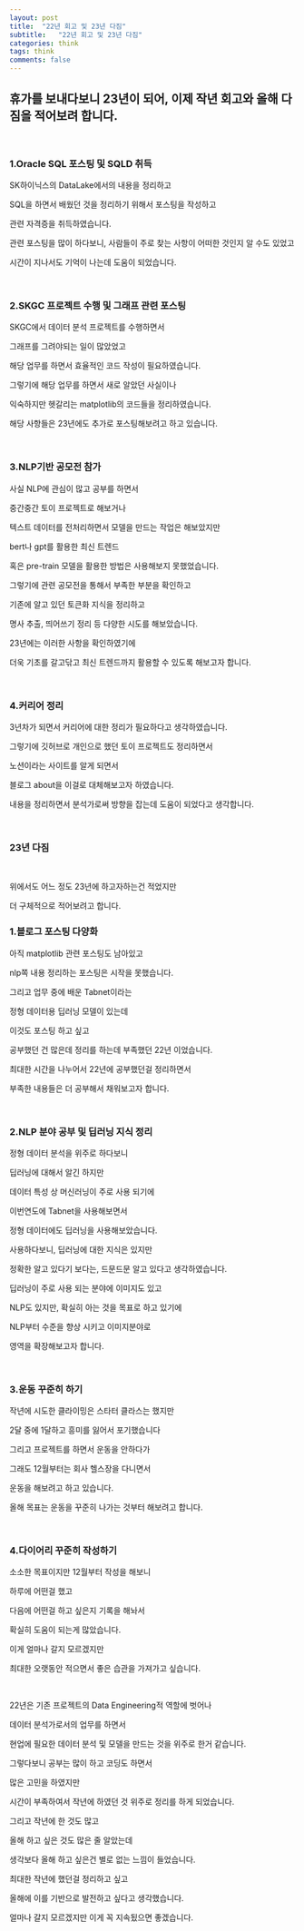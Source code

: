 ```yaml
---
layout: post
title:  "22년 회고 및 23년 다짐"
subtitle:   "22년 회고 및 23년 다짐"
categories: think
tags: think
comments: false
---
```


## 휴가를 보내다보니 23년이 되어, 이제 작년 회고와 올해 다짐을 적어보려 합니다.

<br/>

### 1.Oracle SQL 포스팅 및 SQLD 취득

SK하이닉스의 DataLake에서의 내용을 정리하고

SQL을 하면서 배웠던 것을 정리하기 위해서 포스팅을 작성하고

관련 자격증을 취득하였습니다.

관련 포스팅을 많이 하다보니, 사람들이 주로 찾는 사항이 어떠한 것인지 알 수도 있었고

시간이 지나서도 기억이 나는데 도움이 되었습니다.

<br/>

### 2.SKGC 프로젝트 수행 및 그래프 관련 포스팅

SKGC에서 데이터 분석 프로젝트를 수행하면서

그래프를 그려야되는 일이 많았었고

해당 업무를 하면서 효율적인 코드 작성이 필요하였습니다.

그렇기에 해당 업무를 하면서 새로 알았던 사실이나 

익숙하지만 헷갈리는 matplotlib의 코드들을 정리하였습니다.

해당 사항들은 23년에도 추가로 포스팅해보려고 하고 있습니다.

<br/>

### 3.NLP기반 공모전 참가

사실 NLP에 관심이 많고 공부를 하면서

중간중간 토이 프로젝트로 해보거나

텍스트 데이터를 전처리하면서 모델을 만드는 작업은 해보았지만

bert나 gpt를 활용한 최신 트렌드

혹은 pre-train 모델을 활용한 방법은 사용해보지 못했었습니다.

그렇기에 관련 공모전을 통해서 부족한 부분을 확인하고

기존에 알고 있던 토큰화 지식을 정리하고

명사 추출, 띄어쓰기 정리 등 다양한 시도를 해보았습니다.

23년에는 이러한 사항을 확인하였기에

더욱 기초를 갈고닦고 최신 트렌드까지 활용할 수 있도록 해보고자 합니다.

<br/>

### 4.커리어 정리

3년차가 되면서 커리어에 대한 정리가 필요하다고 생각하였습니다.

그렇기에 깃허브로 개인으로 했던 토이 프로젝트도 정리하면서

노션이라는 사이트를 알게 되면서

블로그 about을 이걸로 대체해보고자 하였습니다.

내용을 정리하면서 분석가로써 방향을 잡는데 도움이 되었다고 생각합니다.

<br/>

### 23년 다짐

<br/>

위에서도 어느 정도 23년에 하고자하는건 적었지만

더 구체적으로 적어보려고 합니다.

### 1.블로그 포스팅 다양화

아직 matplotlib 관련 포스팅도 남아있고

nlp쪽 내용 정리하는 포스팅은 시작을 못했습니다.

그리고 업무 중에 배운 Tabnet이라는

정형 데이터용 딥러닝 모델이 있는데

이것도 포스팅 하고 싶고

공부했던 건 많은데 정리를 하는데 부족했던 22년 이었습니다.

최대한 시간을 나누어서 22년에 공부했던걸 정리하면서

부족한 내용들은 더 공부해서 채워보고자 합니다.

<br/>

### 2.NLP 분야 공부 및 딥러닝 지식 정리

정형 데이터 분석을 위주로 하다보니

딥러닝에 대해서 알긴 하지만

데이터 특성 상 머신러닝이 주로 사용 되기에

이번연도에 Tabnet을 사용해보면서

정형 데이터에도 딥러닝을 사용해보았습니다.

사용하다보니, 딥러닝에 대한 지식은 있지만

정확한 알고 있다기 보다는, 드문드문 알고 있다고 생각하였습니다.

딥러닝이 주로 사용 되는 분야에 이미지도 있고

NLP도 있지만, 확실히 아는 것을 목표로 하고 있기에

NLP부터 수준을 향상 시키고 이미지분야로 

영역을 확장해보고자 합니다.

<br/>

### 3.운동 꾸준히 하기

작년에 시도한 클라이밍은 스타터 클라스는 했지만

2달 중에 1달하고 흥미를 잃어서 포기했습니다

그리고 프로젝트를 하면서 운동을 안하다가

그래도 12월부터는 회사 헬스장을 다니면서

운동을 해보려고 하고 있습니다.

올해 목표는 운동을 꾸준히 나가는 것부터 해보려고 합니다.

<br/>

### 4.다이어리 꾸준히 작성하기

소소한 목표이지만 12월부터 작성을 해보니

하루에 어떤걸 했고

다음에 어떤걸 하고 싶은지 기록을 해놔서

확실히 도움이 되는게 많았습니다.

이게 얼마나 갈지 모르겠지만

최대한 오랫동안 적으면서 좋은 습관을 가져가고 싶습니다.

<br/>

22년은 기존 프로젝트의 Data Engineering적 역할에 벗어나

데이터 분석가로서의 업무를 하면서

현업에 필요한 데이터 분석 및 모델을 만드는 것을 위주로 한거 같습니다.

그렇다보니 공부는 많이 하고 코딩도 하면서

많은 고민을 하였지만

시간이 부족하여서 작년에 하였던 것 위주로 정리를 하게 되었습니다.

그리고 작년에 한 것도 많고

올해 하고 싶은 것도 많은 줄 알았는데

생각보다 올해 하고 싶은건 별로 없는 느낌이 들었습니다.

최대한 작년에 했던걸 정리하고 싶고

올해에 이를 기반으로 발전하고 싶다고 생각했습니다.

얼마나 갈지 모르겠지만 이게 꼭 지속됬으면 좋겠습니다.
